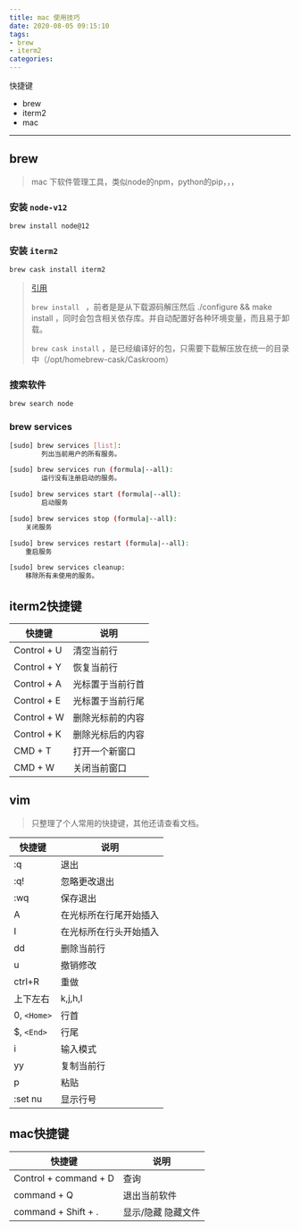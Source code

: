 ```yaml
---
title: mac 使用技巧
date: 2020-08-05 09:15:10
tags:
- brew
- iterm2
categories:
---
```


快捷键

- brew
- iterm2
- mac

---

<!-- more -->



## brew

> mac 下软件管理工具，类似node的npm，python的pip，，，



### 安装 `node-v12`

```bash
brew install node@12
```

### 安装 `iterm2`

```bash
brew cask install iterm2
```



> [引用](https://www.zhihu.com/question/22624898/answer/22782144)
>
> `brew install ` ，前者是是从下载源码解压然后 ./configure && make install ，同时会包含相关依存库。并自动配置好各种环境变量，而且易于卸载。
>
>  `brew cask install` ，是已经编译好的包，只需要下载解压放在统一的目录中（/opt/homebrew-cask/Caskroom）



### 搜索软件

```bash
brew search node
```



### brew services

```bash
[sudo] brew services [list]:
		列出当前用户的所有服务。

[sudo] brew services run (formula|--all):
		运行没有注册启动的服务。

[sudo] brew services start (formula|--all):
		启动服务

[sudo] brew services stop (formula|--all):
    关闭服务

[sudo] brew services restart (formula|--all):
    重启服务

[sudo] brew services cleanup:
    移除所有未使用的服务。

```



## iterm2快捷键

| 快捷键      | 说明             |
| ----------- | ---------------- |
| Control + U | 清空当前行       |
| Control + Y | 恢复当前行       |
| Control + A | 光标置于当前行首 |
| Control + E | 光标置于当前行尾 |
| Control + W | 删除光标前的内容 |
| Control + K | 删除光标后的内容 |
| CMD + T     | 打开一个新窗口   |
| CMD + W     | 关闭当前窗口     |



## vim

> 只整理了个人常用的快捷键，其他还请查看文档。

| 快捷键       | 说明                   |
| ------------ | ---------------------- |
| :q           | 退出                   |
| :q!          | 忽略更改退出           |
| :wq          | 保存退出               |
| A            | 在光标所在行尾开始插入 |
| I            | 在光标所在行头开始插入 |
| dd           | 删除当前行             |
| u            | 撤销修改               |
| ctrl+R       | 重做                   |
| 上下左右     | k,j,h,l                |
| 0,  `<Home>` | 行首                   |
| $, `<End>`   | 行尾                   |
| i            | 输入模式               |
| yy           | 复制当前行             |
| p            | 粘贴                   |
| :set nu      | 显示行号               |



## mac快捷键

| 快捷键                | 说明               |
| --------------------- | ------------------ |
| Control + command + D | 查询               |
| command + Q           | 退出当前软件       |
| command + Shift + .   | 显示/隐藏 隐藏文件 |

